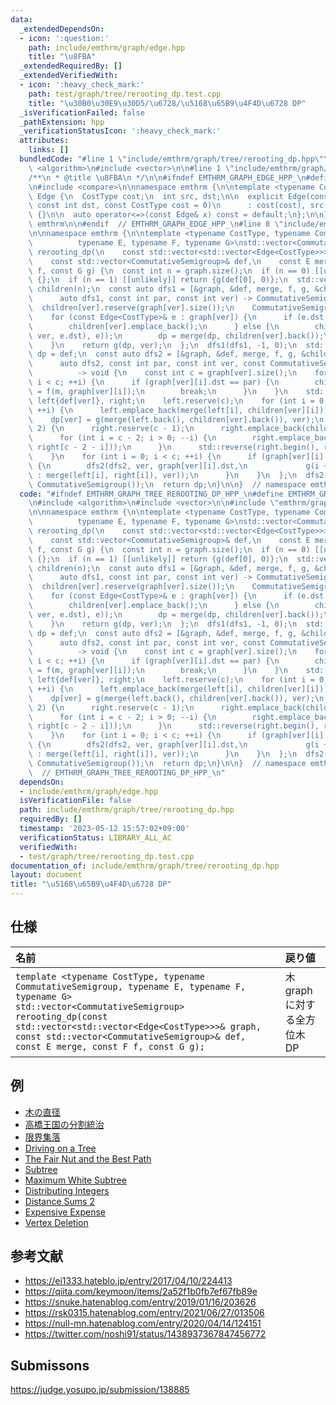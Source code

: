 ```yaml
---
data:
  _extendedDependsOn:
  - icon: ':question:'
    path: include/emthrm/graph/edge.hpp
    title: "\u8FBA"
  _extendedRequiredBy: []
  _extendedVerifiedWith:
  - icon: ':heavy_check_mark:'
    path: test/graph/tree/rerooting_dp.test.cpp
    title: "\u30B0\u30E9\u30D5/\u6728/\u5168\u65B9\u4F4D\u6728 DP"
  _isVerificationFailed: false
  _pathExtension: hpp
  _verificationStatusIcon: ':heavy_check_mark:'
  attributes:
    links: []
  bundledCode: "#line 1 \"include/emthrm/graph/tree/rerooting_dp.hpp\"\n\n\n\n#include\
    \ <algorithm>\n#include <vector>\n\n#line 1 \"include/emthrm/graph/edge.hpp\"\n\
    /**\n * @title \u8FBA\n */\n\n#ifndef EMTHRM_GRAPH_EDGE_HPP_\n#define EMTHRM_GRAPH_EDGE_HPP_\n\
    \n#include <compare>\n\nnamespace emthrm {\n\ntemplate <typename CostType>\nstruct\
    \ Edge {\n  CostType cost;\n  int src, dst;\n\n  explicit Edge(const int src,\
    \ const int dst, const CostType cost = 0)\n      : cost(cost), src(src), dst(dst)\
    \ {}\n\n  auto operator<=>(const Edge& x) const = default;\n};\n\n}  // namespace\
    \ emthrm\n\n#endif  // EMTHRM_GRAPH_EDGE_HPP_\n#line 8 \"include/emthrm/graph/tree/rerooting_dp.hpp\"\
    \n\nnamespace emthrm {\n\ntemplate <typename CostType, typename CommutativeSemigroup,\n\
    \          typename E, typename F, typename G>\nstd::vector<CommutativeSemigroup>\
    \ rerooting_dp(\n    const std::vector<std::vector<Edge<CostType>>>& graph,\n\
    \    const std::vector<CommutativeSemigroup>& def,\n    const E merge, const F\
    \ f, const G g) {\n  const int n = graph.size();\n  if (n == 0) [[unlikely]] return\
    \ {};\n  if (n == 1) [[unlikely]] return {g(def[0], 0)};\n  std::vector<std::vector<CommutativeSemigroup>>\
    \ children(n);\n  const auto dfs1 = [&graph, &def, merge, f, g, &children](\n\
    \      auto dfs1, const int par, const int ver) -> CommutativeSemigroup {\n  \
    \  children[ver].reserve(graph[ver].size());\n    CommutativeSemigroup dp = def[ver];\n\
    \    for (const Edge<CostType>& e : graph[ver]) {\n      if (e.dst == par) {\n\
    \        children[ver].emplace_back();\n      } else {\n        children[ver].emplace_back(f(dfs1(dfs1,\
    \ ver, e.dst), e));\n        dp = merge(dp, children[ver].back());\n      }\n\
    \    }\n    return g(dp, ver);\n  };\n  dfs1(dfs1, -1, 0);\n  std::vector<CommutativeSemigroup>\
    \ dp = def;\n  const auto dfs2 = [&graph, &def, merge, f, g, &children, &dp](\n\
    \      auto dfs2, const int par, const int ver, const CommutativeSemigroup& m)\n\
    \          -> void {\n    const int c = graph[ver].size();\n    for (int i = 0;\
    \ i < c; ++i) {\n      if (graph[ver][i].dst == par) {\n        children[ver][i]\
    \ = f(m, graph[ver][i]);\n        break;\n      }\n    }\n    std::vector<CommutativeSemigroup>\
    \ left{def[ver]}, right;\n    left.reserve(c);\n    for (int i = 0; i < c - 1;\
    \ ++i) {\n      left.emplace_back(merge(left[i], children[ver][i]));\n    }\n\
    \    dp[ver] = g(merge(left.back(), children[ver].back()), ver);\n    if (c >=\
    \ 2) {\n      right.reserve(c - 1);\n      right.emplace_back(children[ver].back());\n\
    \      for (int i = c - 2; i > 0; --i) {\n        right.emplace_back(merge(children[ver][i],\
    \ right[c - 2 - i]));\n      }\n      std::reverse(right.begin(), right.end());\n\
    \    }\n    for (int i = 0; i < c; ++i) {\n      if (graph[ver][i].dst != par)\
    \ {\n        dfs2(dfs2, ver, graph[ver][i].dst,\n             g(i + 1 == c ? left[i]\
    \ : merge(left[i], right[i]), ver));\n      }\n    }\n  };\n  dfs2(dfs2, -1, 0,\
    \ CommutativeSemigroup());\n  return dp;\n}\n\n}  // namespace emthrm\n\n\n"
  code: "#ifndef EMTHRM_GRAPH_TREE_REROOTING_DP_HPP_\n#define EMTHRM_GRAPH_TREE_REROOTING_DP_HPP_\n\
    \n#include <algorithm>\n#include <vector>\n\n#include \"emthrm/graph/edge.hpp\"\
    \n\nnamespace emthrm {\n\ntemplate <typename CostType, typename CommutativeSemigroup,\n\
    \          typename E, typename F, typename G>\nstd::vector<CommutativeSemigroup>\
    \ rerooting_dp(\n    const std::vector<std::vector<Edge<CostType>>>& graph,\n\
    \    const std::vector<CommutativeSemigroup>& def,\n    const E merge, const F\
    \ f, const G g) {\n  const int n = graph.size();\n  if (n == 0) [[unlikely]] return\
    \ {};\n  if (n == 1) [[unlikely]] return {g(def[0], 0)};\n  std::vector<std::vector<CommutativeSemigroup>>\
    \ children(n);\n  const auto dfs1 = [&graph, &def, merge, f, g, &children](\n\
    \      auto dfs1, const int par, const int ver) -> CommutativeSemigroup {\n  \
    \  children[ver].reserve(graph[ver].size());\n    CommutativeSemigroup dp = def[ver];\n\
    \    for (const Edge<CostType>& e : graph[ver]) {\n      if (e.dst == par) {\n\
    \        children[ver].emplace_back();\n      } else {\n        children[ver].emplace_back(f(dfs1(dfs1,\
    \ ver, e.dst), e));\n        dp = merge(dp, children[ver].back());\n      }\n\
    \    }\n    return g(dp, ver);\n  };\n  dfs1(dfs1, -1, 0);\n  std::vector<CommutativeSemigroup>\
    \ dp = def;\n  const auto dfs2 = [&graph, &def, merge, f, g, &children, &dp](\n\
    \      auto dfs2, const int par, const int ver, const CommutativeSemigroup& m)\n\
    \          -> void {\n    const int c = graph[ver].size();\n    for (int i = 0;\
    \ i < c; ++i) {\n      if (graph[ver][i].dst == par) {\n        children[ver][i]\
    \ = f(m, graph[ver][i]);\n        break;\n      }\n    }\n    std::vector<CommutativeSemigroup>\
    \ left{def[ver]}, right;\n    left.reserve(c);\n    for (int i = 0; i < c - 1;\
    \ ++i) {\n      left.emplace_back(merge(left[i], children[ver][i]));\n    }\n\
    \    dp[ver] = g(merge(left.back(), children[ver].back()), ver);\n    if (c >=\
    \ 2) {\n      right.reserve(c - 1);\n      right.emplace_back(children[ver].back());\n\
    \      for (int i = c - 2; i > 0; --i) {\n        right.emplace_back(merge(children[ver][i],\
    \ right[c - 2 - i]));\n      }\n      std::reverse(right.begin(), right.end());\n\
    \    }\n    for (int i = 0; i < c; ++i) {\n      if (graph[ver][i].dst != par)\
    \ {\n        dfs2(dfs2, ver, graph[ver][i].dst,\n             g(i + 1 == c ? left[i]\
    \ : merge(left[i], right[i]), ver));\n      }\n    }\n  };\n  dfs2(dfs2, -1, 0,\
    \ CommutativeSemigroup());\n  return dp;\n}\n\n}  // namespace emthrm\n\n#endif\
    \  // EMTHRM_GRAPH_TREE_REROOTING_DP_HPP_\n"
  dependsOn:
  - include/emthrm/graph/edge.hpp
  isVerificationFile: false
  path: include/emthrm/graph/tree/rerooting_dp.hpp
  requiredBy: []
  timestamp: '2023-05-12 15:57:02+09:00'
  verificationStatus: LIBRARY_ALL_AC
  verifiedWith:
  - test/graph/tree/rerooting_dp.test.cpp
documentation_of: include/emthrm/graph/tree/rerooting_dp.hpp
layout: document
title: "\u5168\u65B9\u4F4D\u6728 DP"
---
```



## 仕様

|名前|戻り値|
|:--|:--|
|`template <typename CostType, typename CommutativeSemigroup, typename E, typename F, typename G>`<br>`std::vector<CommutativeSemigroup> rerooting_dp(const std::vector<std::vector<Edge<CostType>>>& graph, const std::vector<CommutativeSemigroup>& def, const E merge, const F f, const G g);`|木 $\mathrm{graph}$ に対する全方位木 DP|


## 例

- [木の直径](https://onlinejudge.u-aizu.ac.jp/solutions/problem/GRL_5_A/review/6390469/emthrm/C++17)
- [高橋王国の分割統治](https://atcoder.jp/contests/arc028/submissions/29989915)
- [限界集落](https://atcoder.jp/contests/njpc2017/submissions/29991480)
- [Driving on a Tree](https://atcoder.jp/contests/s8pc-4/submissions/29991981)
- [The Fair Nut and the Best Path](https://codeforces.com/contest/1084/submission/149080099)
- [Subtree](https://atcoder.jp/contests/dp/submissions/29989850)
- [Maximum White Subtree](https://codeforces.com/contest/1324/submission/149079224)
- [Distributing Integers](https://atcoder.jp/contests/abc160/submissions/29989897)
- [Distance Sums 2](https://atcoder.jp/contests/abc220/submissions/29989935)
- [Expensive Expense](https://atcoder.jp/contests/abc222/submissions/29989944)
- [Vertex Deletion](https://atcoder.jp/contests/abc223/submissions/29989873)


## 参考文献

- https://ei1333.hateblo.jp/entry/2017/04/10/224413
- https://qiita.com/keymoon/items/2a52f1b0fb7ef67fb89e
- https://snuke.hatenablog.com/entry/2019/01/16/203626
- https://rsk0315.hatenablog.com/entry/2021/06/27/013506
- https://null-mn.hatenablog.com/entry/2020/04/14/124151
- https://twitter.com/noshi91/status/1438937367847456772


## Submissons

https://judge.yosupo.jp/submission/138885
